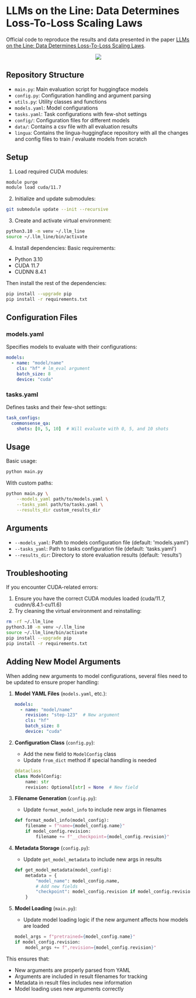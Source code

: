 # LLMs on the Line: Data Determines Loss-To-Loss Scaling Laws
Official code to reproduce the results and data presented in the paper [LLMs on the Line: Data Determines Loss-To-Loss Scaling Laws](https://brendel-group.github.io/llm-line/).

<p align="center">
  <img src="https://brendel-group.github.io/llm-line/img/fig1.png"/>
</p>

## Repository Structure
- `main.py`: Main evaluation script for huggingface models
- `config.py`: Configuration handling and argument parsing
- `utils.py`: Utility classes and functions
- `models.yaml`: Model configurations
- `tasks.yaml`: Task configurations with few-shot settings
- `config/`: Configuration files for different models
- `data/`: Contains a csv file with all evaluation results
- `lingua`: Contains the lingua-huggingface repository with all the changes and config files to train / evaluate models from scratch

## Setup
1. Load required CUDA modules:
```bash
module purge
module load cuda/11.7
```

2. Initialize and update submodules:
```bash
git submodule update --init --recursive
```

3. Create and activate virtual environment:
```bash
python3.10 -m venv ~/.llm_line
source ~/.llm_line/bin/activate
```

4. Install dependencies:
Basic requirements:
- Python 3.10
- CUDA 11.7
- CUDNN 8.4.1

Then install the rest of the dependencies:
```bash
pip install --upgrade pip
pip install -r requirements.txt
```

## Configuration Files
### models.yaml
Specifies models to evaluate with their configurations:
```yaml
models:
  - name: "model/name"
    cls: "hf" # lm_eval argument
    batch_size: 8
    device: "cuda"
```

### tasks.yaml
Defines tasks and their few-shot settings:
```yaml
task_configs:
  commonsense_qa:
    shots: [0, 5, 10]  # Will evaluate with 0, 5, and 10 shots
```

## Usage
Basic usage:
```bash
python main.py
```

With custom paths:
```bash
python main.py \
    --models_yaml path/to/models.yaml \
    --tasks_yaml path/to/tasks.yaml \
    --results_dir custom_results_dir
```

## Arguments
- `--models_yaml`: Path to models configuration file (default: 'models.yaml')
- `--tasks_yaml`: Path to tasks configuration file (default: 'tasks.yaml')
- `--results_dir`: Directory to store evaluation results (default: 'results')

## Troubleshooting
If you encounter CUDA-related errors:
1. Ensure you have the correct CUDA modules loaded (cuda/11.7, cudnn/8.4.1-cu11.6)
2. Try cleaning the virtual environment and reinstalling:
```bash
rm -rf ~/.llm_line
python3.10 -m venv ~/.llm_line
source ~/.llm_line/bin/activate
pip install --upgrade pip
pip install -r requirements.txt
```

## Adding New Model Arguments
When adding new arguments to model configurations, several files need to be updated to ensure proper handling:

1. **Model YAML Files** (`models.yaml`, etc.):
   ```yaml
   models:
     - name: "model/name"
       revision: "step-123"  # New argument
       cls: "hf"
       batch_size: 8
       device: "cuda"
   ```

2. **Configuration Class** (`config.py`):
   - Add the new field to `ModelConfig` class
   - Update `from_dict` method if special handling is needed
   ```python
   @dataclass
   class ModelConfig:
       name: str
       revision: Optional[str] = None  # New field
   ```

3. **Filename Generation** (`config.py`):
   - Update `format_model_info` to include new args in filenames
   ```python
   def format_model_info(model_config):
       filename = f"name={model_config.name}"
       if model_config.revision:
           filename += f"__checkpoint={model_config.revision}"
   ```

4. **Metadata Storage** (`config.py`):
   - Update `get_model_metadata` to include new args in results
   ```python
   def get_model_metadata(model_config):
       metadata = {
           "model_name": model_config.name,
           # Add new fields
           "checkpoint": model_config.revision if model_config.revision else None
       }
   ```

5. **Model Loading** (`main.py`):
   - Update model loading logic if the new argument affects how models are loaded
   ```python
   model_args = f"pretrained={model_config.name}"
   if model_config.revision:
       model_args += f",revision={model_config.revision}"
   ```

This ensures that:
- New arguments are properly parsed from YAML
- Arguments are included in result filenames for tracking
- Metadata in result files includes new information
- Model loading uses new arguments correctly